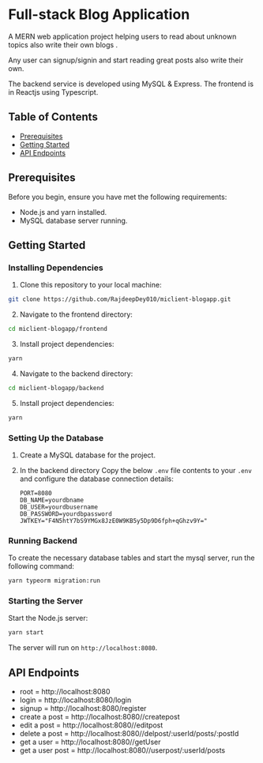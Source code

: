 # Full-stack Blog Application

A MERN web application project helping users to read about unknown topics also write their own blogs . 

Any user can signup/signin and start reading great posts also write their own.

The backend service is developed using MySQL & Express. The frontend is in Reactjs using Typescript.

## Table of Contents
- [Prerequisites](#prerequisites)
- [Getting Started](#getting-started)
- [API Endpoints](#api-endpoints)

## Prerequisites

Before you begin, ensure you have met the following requirements:

- Node.js and yarn installed.
- MySQL database server running.

## Getting Started

### Installing Dependencies

1. Clone this repository to your local machine:

```bash
git clone https://github.com/RajdeepDey010/miclient-blogapp.git
```

2. Navigate to the frontend directory:

```bash
cd miclient-blogapp/frontend
```

3. Install project dependencies:

```bash
yarn
```

4. Navigate to the backend directory:

```bash
cd miclient-blogapp/backend
```

5. Install project dependencies:

```bash
yarn
```

### Setting Up the Database

1. Create a MySQL database for the project.

2. In the backend directory Copy the below `.env` file contents to your `.env` and configure the database connection details:

   ```env
   PORT=8080
   DB_NAME=yourdbname
   DB_USER=yourdbusername
   DB_PASSWORD=yourdbpassword
   JWTKEY="F4N5htY7bS9YMGx8JzE0W9KB5y5Dp9D6fph+qGhzv9Y="
   ```

### Running Backend

To create the necessary database tables and start the mysql server, run the following command:

```bash
yarn typeorm migration:run
```

### Starting the Server

Start the Node.js server:

```bash
yarn start
```

The server will run on `http://localhost:8080`.

## API Endpoints

- root = http://localhost:8080 
- login = http://localhost:8080/login
- signup = http://localhost:8080/register
- create a post = http://localhost:8080//createpost
- edit a post = http://localhost:8080//editpost
- delete a post = http://localhost:8080//delpost/:userId/posts/:postId
- get a user = http://localhost:8080//getUser
- get a user post = http://localhost:8080//userpost/:userId/posts